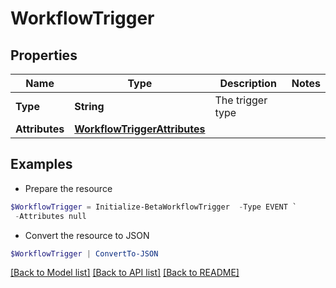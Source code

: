 # WorkflowTrigger
## Properties

Name | Type | Description | Notes
------------ | ------------- | ------------- | -------------
**Type** | **String** | The trigger type | 
**Attributes** | [**WorkflowTriggerAttributes**](WorkflowTriggerAttributes.md) |  | 

## Examples

- Prepare the resource
```powershell
$WorkflowTrigger = Initialize-BetaWorkflowTrigger  -Type EVENT `
 -Attributes null
```

- Convert the resource to JSON
```powershell
$WorkflowTrigger | ConvertTo-JSON
```

[[Back to Model list]](../README.md#documentation-for-models) [[Back to API list]](../README.md#documentation-for-api-endpoints) [[Back to README]](../README.md)

